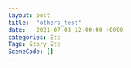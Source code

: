 ```yaml
---
layout: post
title:  "others_test"
date:   2021-07-03 12:00:00 +0000
categories: Etc
Tags: Story Etc
SceneCode: []
---
```

